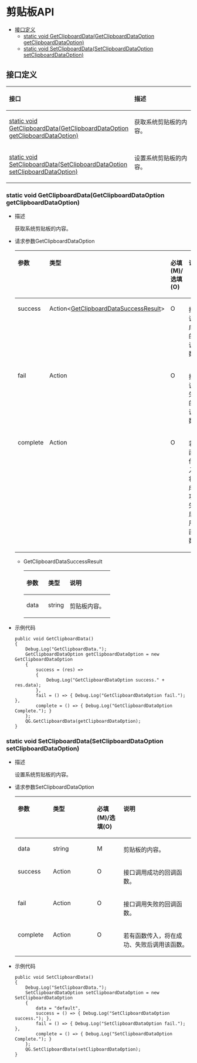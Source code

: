 # 剪贴板API<a name="ZH-CN_TOPIC_0000001763928353"></a>

-   [接口定义](#section183503126613)
    -   [static void GetClipboardData\(GetClipboardDataOption getClipboardDataOption\)](#section1593515114262)
    -   [static void SetClipboardData\(SetClipboardDataOption setClipboardDataOption\)](#section15285153592911)

## 接口定义<a name="section183503126613"></a>

<a name="table892310973612"></a>
<table><thead align="left"><tr id="row19232993618"><th class="cellrowborder" valign="top" width="50%" id="mcps1.1.3.1.1"><p id="p49246933615"><a name="p49246933615"></a><a name="p49246933615"></a>接口</p>
</th>
<th class="cellrowborder" valign="top" width="50%" id="mcps1.1.3.1.2"><p id="p592499133614"><a name="p592499133614"></a><a name="p592499133614"></a>描述</p>
</th>
</tr>
</thead>
<tbody><tr id="row19241298367"><td class="cellrowborder" valign="top" width="50%" headers="mcps1.1.3.1.1 "><p id="p4491115132110"><a name="p4491115132110"></a><a name="p4491115132110"></a><a href="#section1593515114262">static void GetClipboardData(GetClipboardDataOption getClipboardDataOption)</a></p>
</td>
<td class="cellrowborder" valign="top" width="50%" headers="mcps1.1.3.1.2 "><p id="p348121518218"><a name="p348121518218"></a><a name="p348121518218"></a>获取系统剪贴板的内容。</p>
</td>
</tr>
<tr id="row12819171617259"><td class="cellrowborder" valign="top" width="50%" headers="mcps1.1.3.1.1 "><p id="p9820141618252"><a name="p9820141618252"></a><a name="p9820141618252"></a><a href="#section15285153592911">static void SetClipboardData(SetClipboardDataOption setClipboardDataOption)</a></p>
</td>
<td class="cellrowborder" valign="top" width="50%" headers="mcps1.1.3.1.2 "><p id="p1882015167259"><a name="p1882015167259"></a><a name="p1882015167259"></a>设置系统剪贴板的内容。</p>
</td>
</tr>
</tbody>
</table>

### static void GetClipboardData\(GetClipboardDataOption getClipboardDataOption\)<a name="section1593515114262"></a>

-   描述

    获取系统剪贴板的内容。

-   请求参数GetClipboardDataOption

    <a name="table28084319227"></a>
    <table><thead align="left"><tr id="row6808838224"><th class="cellrowborder" valign="top" width="20%" id="mcps1.1.5.1.1"><p id="p12808143192212"><a name="p12808143192212"></a><a name="p12808143192212"></a>参数</p>
    </th>
    <th class="cellrowborder" valign="top" width="25%" id="mcps1.1.5.1.2"><p id="p480853192220"><a name="p480853192220"></a><a name="p480853192220"></a>类型</p>
    </th>
    <th class="cellrowborder" valign="top" width="15%" id="mcps1.1.5.1.3"><p id="p280853102211"><a name="p280853102211"></a><a name="p280853102211"></a>必填(M)/选填(O)</p>
    </th>
    <th class="cellrowborder" valign="top" width="40%" id="mcps1.1.5.1.4"><p id="p188085322215"><a name="p188085322215"></a><a name="p188085322215"></a>说明</p>
    </th>
    </tr>
    </thead>
    <tbody><tr id="row1780813372213"><td class="cellrowborder" valign="top" width="20%" headers="mcps1.1.5.1.1 "><p id="p3366132612283"><a name="p3366132612283"></a><a name="p3366132612283"></a>success</p>
    </td>
    <td class="cellrowborder" valign="top" width="25%" headers="mcps1.1.5.1.2 "><p id="p13760195217208"><a name="p13760195217208"></a><a name="p13760195217208"></a>Action&lt;<a href="#li1758812573711">GetClipboardDataSuccessResult</a>&gt;</p>
    </td>
    <td class="cellrowborder" valign="top" width="15%" headers="mcps1.1.5.1.3 "><p id="p1663873252810"><a name="p1663873252810"></a><a name="p1663873252810"></a>O</p>
    </td>
    <td class="cellrowborder" valign="top" width="40%" headers="mcps1.1.5.1.4 "><p id="p736652612816"><a name="p736652612816"></a><a name="p736652612816"></a>接口调用成功的回调函数。</p>
    </td>
    </tr>
    <tr id="row31489416282"><td class="cellrowborder" valign="top" width="20%" headers="mcps1.1.5.1.1 "><p id="p12366226102819"><a name="p12366226102819"></a><a name="p12366226102819"></a>fail</p>
    </td>
    <td class="cellrowborder" valign="top" width="25%" headers="mcps1.1.5.1.2 "><p id="p207591452112017"><a name="p207591452112017"></a><a name="p207591452112017"></a>Action</p>
    </td>
    <td class="cellrowborder" valign="top" width="15%" headers="mcps1.1.5.1.3 "><p id="p14637183292819"><a name="p14637183292819"></a><a name="p14637183292819"></a>O</p>
    </td>
    <td class="cellrowborder" valign="top" width="40%" headers="mcps1.1.5.1.4 "><p id="p20366126192819"><a name="p20366126192819"></a><a name="p20366126192819"></a>接口调用失败的回调函数。</p>
    </td>
    </tr>
    <tr id="row16614752285"><td class="cellrowborder" valign="top" width="20%" headers="mcps1.1.5.1.1 "><p id="p1336615265283"><a name="p1336615265283"></a><a name="p1336615265283"></a>complete</p>
    </td>
    <td class="cellrowborder" valign="top" width="25%" headers="mcps1.1.5.1.2 "><p id="p573915212202"><a name="p573915212202"></a><a name="p573915212202"></a>Action</p>
    </td>
    <td class="cellrowborder" valign="top" width="15%" headers="mcps1.1.5.1.3 "><p id="p063723282815"><a name="p063723282815"></a><a name="p063723282815"></a>O</p>
    </td>
    <td class="cellrowborder" valign="top" width="40%" headers="mcps1.1.5.1.4 "><p id="p236712269287"><a name="p236712269287"></a><a name="p236712269287"></a>若有函数传入，将在成功、失败后调用该函数。</p>
    </td>
    </tr>
    </tbody>
    </table>

    -   <a name="li1758812573711"></a>GetClipboardDataSuccessResult

        <a name="table1091545715195"></a>
        <table><thead align="left"><tr id="row9916135720192"><th class="cellrowborder" valign="top" width="25%" id="mcps1.1.4.1.1"><p id="p1891613578199"><a name="p1891613578199"></a><a name="p1891613578199"></a>参数</p>
        </th>
        <th class="cellrowborder" valign="top" width="25%" id="mcps1.1.4.1.2"><p id="p1391635731917"><a name="p1391635731917"></a><a name="p1391635731917"></a>类型</p>
        </th>
        <th class="cellrowborder" valign="top" width="50%" id="mcps1.1.4.1.3"><p id="p29161057161919"><a name="p29161057161919"></a><a name="p29161057161919"></a>说明</p>
        </th>
        </tr>
        </thead>
        <tbody><tr id="row199161857101915"><td class="cellrowborder" valign="top" width="25%" headers="mcps1.1.4.1.1 "><p id="p491611573193"><a name="p491611573193"></a><a name="p491611573193"></a>data</p>
        </td>
        <td class="cellrowborder" valign="top" width="25%" headers="mcps1.1.4.1.2 "><p id="p591625731920"><a name="p591625731920"></a><a name="p591625731920"></a>string</p>
        </td>
        <td class="cellrowborder" valign="top" width="50%" headers="mcps1.1.4.1.3 "><p id="p193571054201"><a name="p193571054201"></a><a name="p193571054201"></a>剪贴板内容。</p>
        </td>
        </tr>
        </tbody>
        </table>

-   示例代码

    ```
    public void GetClipboardData()
    {
        Debug.Log("GetClipboardData.");
        GetClipboardDataOption getClipboardDataOption = new GetClipboardDataOption
        {
            success = (res) =>
            {
                Debug.Log("GetClipboardDataOption success." + res.data);
            },
            fail = () => { Debug.Log("GetClipboardDataOption fail."); },
            complete = () => { Debug.Log("GetClipboardDataOption Complete."); }
        };
        QG.GetClipboardData(getClipboardDataOption);
    } 
    ```

### static void SetClipboardData\(SetClipboardDataOption setClipboardDataOption\)<a name="section15285153592911"></a>

-   描述

    设置系统剪贴板的内容。

-   请求参数SetClipboardDataOption

    <a name="table8103141513011"></a>
    <table><thead align="left"><tr id="row2010381516306"><th class="cellrowborder" valign="top" width="20%" id="mcps1.1.5.1.1"><p id="p6103151519309"><a name="p6103151519309"></a><a name="p6103151519309"></a>参数</p>
    </th>
    <th class="cellrowborder" valign="top" width="25%" id="mcps1.1.5.1.2"><p id="p1110316158301"><a name="p1110316158301"></a><a name="p1110316158301"></a>类型</p>
    </th>
    <th class="cellrowborder" valign="top" width="15%" id="mcps1.1.5.1.3"><p id="p101031215183012"><a name="p101031215183012"></a><a name="p101031215183012"></a>必填(M)/选填(O)</p>
    </th>
    <th class="cellrowborder" valign="top" width="40%" id="mcps1.1.5.1.4"><p id="p310311157307"><a name="p310311157307"></a><a name="p310311157307"></a>说明</p>
    </th>
    </tr>
    </thead>
    <tbody><tr id="row453620103019"><td class="cellrowborder" valign="top" width="20%" headers="mcps1.1.5.1.1 "><p id="p95322017306"><a name="p95322017306"></a><a name="p95322017306"></a>data</p>
    </td>
    <td class="cellrowborder" valign="top" width="25%" headers="mcps1.1.5.1.2 "><p id="p353172083014"><a name="p353172083014"></a><a name="p353172083014"></a>string</p>
    </td>
    <td class="cellrowborder" valign="top" width="15%" headers="mcps1.1.5.1.3 "><p id="p155382015302"><a name="p155382015302"></a><a name="p155382015302"></a>M</p>
    </td>
    <td class="cellrowborder" valign="top" width="40%" headers="mcps1.1.5.1.4 "><p id="p16531120123015"><a name="p16531120123015"></a><a name="p16531120123015"></a>剪贴板的内容。</p>
    </td>
    </tr>
    <tr id="row510381516301"><td class="cellrowborder" valign="top" width="20%" headers="mcps1.1.5.1.1 "><p id="p141031215193018"><a name="p141031215193018"></a><a name="p141031215193018"></a>success</p>
    </td>
    <td class="cellrowborder" valign="top" width="25%" headers="mcps1.1.5.1.2 "><p id="p13912815102119"><a name="p13912815102119"></a><a name="p13912815102119"></a>Action</p>
    </td>
    <td class="cellrowborder" valign="top" width="15%" headers="mcps1.1.5.1.3 "><p id="p1610361543013"><a name="p1610361543013"></a><a name="p1610361543013"></a>O</p>
    </td>
    <td class="cellrowborder" valign="top" width="40%" headers="mcps1.1.5.1.4 "><p id="p1910391510306"><a name="p1910391510306"></a><a name="p1910391510306"></a>接口调用成功的回调函数。</p>
    </td>
    </tr>
    <tr id="row4103181593017"><td class="cellrowborder" valign="top" width="20%" headers="mcps1.1.5.1.1 "><p id="p8103215183018"><a name="p8103215183018"></a><a name="p8103215183018"></a>fail</p>
    </td>
    <td class="cellrowborder" valign="top" width="25%" headers="mcps1.1.5.1.2 "><p id="p5912171572114"><a name="p5912171572114"></a><a name="p5912171572114"></a>Action</p>
    </td>
    <td class="cellrowborder" valign="top" width="15%" headers="mcps1.1.5.1.3 "><p id="p16103131543020"><a name="p16103131543020"></a><a name="p16103131543020"></a>O</p>
    </td>
    <td class="cellrowborder" valign="top" width="40%" headers="mcps1.1.5.1.4 "><p id="p310351523011"><a name="p310351523011"></a><a name="p310351523011"></a>接口调用失败的回调函数。</p>
    </td>
    </tr>
    <tr id="row1510311512305"><td class="cellrowborder" valign="top" width="20%" headers="mcps1.1.5.1.1 "><p id="p31032150303"><a name="p31032150303"></a><a name="p31032150303"></a>complete</p>
    </td>
    <td class="cellrowborder" valign="top" width="25%" headers="mcps1.1.5.1.2 "><p id="p591211514216"><a name="p591211514216"></a><a name="p591211514216"></a>Action</p>
    </td>
    <td class="cellrowborder" valign="top" width="15%" headers="mcps1.1.5.1.3 "><p id="p12103191516309"><a name="p12103191516309"></a><a name="p12103191516309"></a>O</p>
    </td>
    <td class="cellrowborder" valign="top" width="40%" headers="mcps1.1.5.1.4 "><p id="p1510471523016"><a name="p1510471523016"></a><a name="p1510471523016"></a>若有函数传入，将在成功、失败后调用该函数。</p>
    </td>
    </tr>
    </tbody>
    </table>

-   示例代码

    ```
    public void SetClipboardData()
    {
        Debug.Log("SetClipboardData.");
        SetClipboardDataOption setClipboardDataOption = new SetClipboardDataOption
        {
            data = "default",
            success = () => { Debug.Log("SetClipboardDataOption success."); },
            fail = () => { Debug.Log("SetClipboardDataOption fail."); },
            complete = () => { Debug.Log("SetClipboardDataOption Complete."); }
        };
        QG.SetClipboardData(setClipboardDataOption);
    }
    ```

